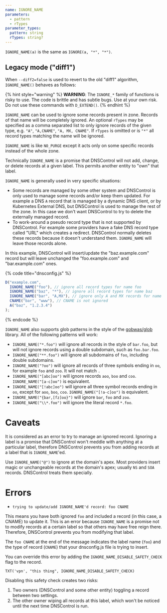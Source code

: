 ```yaml
---
name: IGNORE_NAME
parameters:
  - pattern
  - rTypes
parameter_types:
  pattern: string
  rTypes: string?
---
```


`IGNORE_NAME(a)` is the same as `IGNORE(a, "*", "*")`.

## Legacy mode ("diff1")

When `--diff2=false` is used to revert to the old "diff1" algorithm, `IGNORE_NAME()` behaves as follows:

{% hint style="warning" %}
**WARNING**: The `IGNORE_*` family  of functions is risky to use. The code
is brittle and has subtle bugs. Use at your own risk. Do not use these
commands with `D_EXTEND()`.
{% endhint %}

`IGNORE_NAME` can be used to ignore some records present in zone.
Records of that name will be completely ignored. An optional `rTypes` may be specified as a comma separated list to only ignore records of the given type, e.g. `"A"`, `"A,CNAME"`, `"A, MX, CNAME"`. If `rTypes` is omitted or is `"*"` all record types matching the name will be ignored.

`IGNORE_NAME` is like `NO_PURGE` except it acts only on some specific records instead of the whole zone.

Technically `IGNORE_NAME` is a promise that DNSControl will not add, change, or delete records at a given label.  This permits another entity to "own" that label.

`IGNORE_NAME` is generally used in very specific situations:

* Some records are managed by some other system and DNSControl is only used to manage some records and/or keep them updated. For example a DNS `A` record that is managed by a dynamic DNS client, or by Kubernetes External DNS, but DNSControl is used to manage the rest of the zone. In this case we don't want DNSControl to try to delete the externally managed record.
* To work-around a pseudo record type that is not supported by DNSControl. For example some providers have a fake DNS record type called "URL" which creates a redirect. DNSControl normally deletes these records because it doesn't understand them. `IGNORE_NAME` will leave those records alone.

In this example, DNSControl will insert/update the "baz.example.com" record but will leave unchanged the "foo.example.com" and "bar.example.com" ones.

{% code title="dnsconfig.js" %}
```javascript
D("example.com",
  IGNORE_NAME("foo"), // ignore all record types for name foo
  IGNORE_NAME("baz", "*"), // ignore all record types for name baz
  IGNORE_NAME("bar", "A,MX"), // ignore only A and MX records for name bar
  CNAME("bar", "www"), // CNAME is not ignored
  A("baz", "1.2.3.4")
);
```
{% endcode %}

`IGNORE_NAME` also supports glob patterns in the style of the [gobwas/glob](https://github.com/gobwas/glob) library. All of
the following patterns will work:

* `IGNORE_NAME("*.foo")` will ignore all records in the style of `bar.foo`, but will not ignore records using a double
subdomain, such as `foo.bar.foo`.
* `IGNORE_NAME("**.foo")` will ignore all subdomains of `foo`, including double subdomains.
* `IGNORE_NAME("?oo")` will ignore all records of three symbols ending in `oo`, for example `foo` and `zoo`. It will
not match `.`
* `IGNORE_NAME("[abc]oo")` will ignore records `aoo`, `boo` and `coo`. `IGNORE_NAME("[a-c]oo")` is equivalent.
* `IGNORE_NAME("[!abc]oo")` will ignore all three symbol records ending in `oo`, except for `aoo`, `boo`, `coo`. `IGNORE_NAME("[!a-c]oo")` is equivalent.
* `IGNORE_NAME("{bar,[fz]oo}")` will ignore `bar`, `foo` and `zoo`.
* `IGNORE_NAME("\\*.foo")` will ignore the literal record `*.foo`.

# Caveats

It is considered as an error to try to manage an ignored record.
Ignoring a label is a promise that DNSControl won't meddle with
anything at a particular label, therefore DNSControl prevents you from
adding records at a label that is `IGNORE_NAME`'ed.

Use `IGNORE_NAME("@")` to ignore at the domain's apex. Most providers
insert magic or unchangeable records at the domain's apex; usually `NS`
and `SOA` records.  DNSControl treats them specially.

# Errors

* `trying to update/add IGNORE_NAME'd record: foo CNAME`

This means you have both ignored `foo` and included a record (in this
case, a CNAME) to update it.  This is an error because `IGNORE_NAME`
is a promise not to modify records at a certain label so that others
may have free reign there.  Therefore, DNSControl prevents you from
modifying that label.

The `foo CNAME` at the end of the message indicates the label name
(`foo`) and the type of record (`CNAME`) that your dnsconfig.js file
is trying to insert.

You can override this error by adding the
`IGNORE_NAME_DISABLE_SAFETY_CHECK` flag to the record.

    TXT('vpn', "this thing", IGNORE_NAME_DISABLE_SAFETY_CHECK)

Disabling this safety check creates two risks:

1. Two owners (DNSControl and some other entity) toggling a record between two settings.
2. The other owner wiping all records at this label, which won't be noticed until the next time DNSControl is run.
